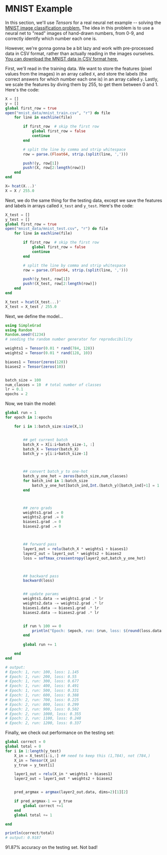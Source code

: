 
# MNIST Example

In this section, we'll use *Tensors* for a real neural net example -- solving the [MNIST image classification problem.](https://en.wikipedia.org/wiki/MNIST_database) The idea in this problem is to use a neural net to "read" images of hand-drawn numbers, from 0-9, and correctly identify which number each one is.

However, we're gonna gonna be a bit lazy and work with pre-processed data in CSV format, rather than actually reading in the images ourselves. [You can download the MNIST data in CSV format here.](https://www.kaggle.com/datasets/oddrationale/mnist-in-csv)


First, we'll read in the training data. We want to store the features (pixel values from the images) in an array called `X`, and store the labels (the correct answers for which number each one is) in an array called `y`. Lastly, we scale the features by diving them by 255, to get them between 0 and 1. Here's the code:

```julia
X = []
y = []
global first_row = true
open("mnist_data/mnist_train.csv", "r") do file
    for line in eachline(file)

        if first_row  # skip the first row
            global first_row = false
            continue
        end

        # split the line by comma and strip whitespace
        row = parse.(Float64, strip.(split(line, ',')))

        push!(y, row[1])
        push!(X, row[2:length(row)])
    end
end

X= hcat(X...)'
X = X / 255.0
```

Next, we do the same thing for the testing data, except we save the features and labels in arrays called `X_test` and `y_test`. Here's the code:

```julia
X_test = []
y_test = []
global first_row = true
open("mnist_data/mnist_test.csv", "r") do file
    for line in eachline(file)

        if first_row  # skip the first row
            global first_row = false
            continue
        end

        # split the line by comma and strip whitespace
        row = parse.(Float64, strip.(split(line, ',')))

        push!(y_test, row[1])
        push!(X_test, row[2:length(row)])
    end
end

X_test = hcat(X_test...)'
X_test = X_test / 255.0
```


Next, we define the model...

```julia
using SimpleGrad
using Random
Random.seed!(1234)
# seeding the random number generator for reproducibility

weights1 = Tensor(0.01 * rand(784, 128))
weights2 = Tensor(0.01 * rand(128, 10))

biases1 = Tensor(zeros(128))
biases2 = Tensor(zeros(10))


batch_size = 100
num_classes = 10  # total number of classes
lr = 0.1
epochs = 2
```

Now, we train the model:

```julia
global run = 1
for epoch in 1:epochs

    for i in 1:batch_size:size(X,1)


        ## get current batch
        batch_X = X[i:i+batch_size-1, :]
        batch_X = Tensor(batch_X)
        batch_y = y[i:i+batch_size-1]



        ## convert batch_y to one-hot
        batch_y_one_hot = zeros(batch_size,num_classes)
        for batch_ind in 1:batch_size
            batch_y_one_hot[batch_ind,Int.(batch_y)[batch_ind]+1] = 1
        end



        ## zero grads
        weights1.grad .= 0
        weights2.grad .= 0
        biases1.grad .= 0
        biases2.grad .= 0



        ## forward pass
        layer1_out = relu(batch_X * weights1 + biases1)
        layer2_out = layer1_out * weights2 + biases2
        loss = softmax_crossentropy(layer2_out,batch_y_one_hot)



        ## backward pass
        backward(loss)


        ## update params
        weights1.data -= weights1.grad .* lr
        weights2.data -= weights2.grad .* lr
        biases1.data -= biases1.grad .* lr
        biases2.data -= biases2.grad .* lr


        if run % 100 == 0
            println("Epoch: $epoch, run: $run, loss: $(round(loss.data[1], digits=3))")
        end
        
        global run += 1

    end
end

# output:
# Epoch: 1, run: 100, loss: 1.145
# Epoch: 1, run: 200, loss: 0.55
# Epoch: 1, run: 300, loss: 0.677
# Epoch: 1, run: 400, loss: 0.491
# Epoch: 1, run: 500, loss: 0.331
# Epoch: 1, run: 600, loss: 0.388
# Epoch: 2, run: 700, loss: 0.225
# Epoch: 2, run: 800, loss: 0.299
# Epoch: 2, run: 900, loss: 0.502
# Epoch: 2, run: 1000, loss: 0.355
# Epoch: 2, run: 1100, loss: 0.248
# Epoch: 2, run: 1200, loss: 0.337
```


Finally, we check out performance on the testing set:

```julia
global correct = 0
global total = 0
for i in 1:length(y_test)
    X_in = X_test[i:i,:] ## need to keep this (1,784), not (784,)
    X_in = Tensor(X_in)
    y_true = y_test[i]

    layer1_out = relu(X_in * weights1 + biases1)
    layer2_out = layer1_out * weights2 + biases2


    pred_argmax = argmax(layer2_out.data, dims=2)[1][2]

    if pred_argmax-1 == y_true
        global correct +=1
    end
    global total += 1

end

println(correct/total)
# output: 0.9187
```

91.87% accuracy on the testing set. Not bad!
